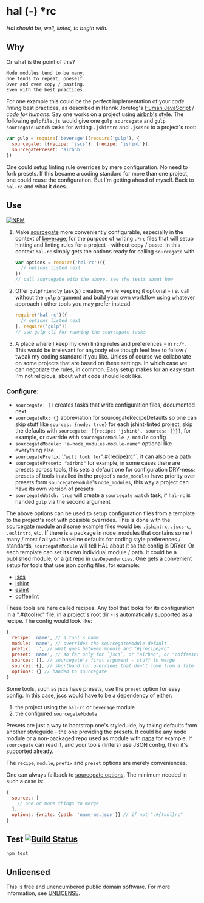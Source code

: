 # hal (-) \*rc

*Hal should be, well, linted, to begin with.*

## Why

Or what is the point of this?

```txt
Node modules tend to be many.
One tends to repeat, oneself.
Over and over copy / pasting.
Even with the best practices.
```

For one example this could be the perfect implementation of your *code linting* best practices, as described in Henrik Joreteg's [Human JavaScript](http://read.humanjavascript.com/ch03-code-for-humans.html) / *code for humans*.  Say one works on a project using [airbnb](https://github.com/airbnb/javascript)'s style.  The following `gulpfile.js` would give one `gulp sourcegate` and `gulp sourcegate:watch` tasks for writing `.jshintrc` and `.jscsrc` to a project's root:

```javascript
var gulp = require('beverage')(require('gulp'), {
  sourcegate: [{recipe: 'jscs'}, {recipe: 'jshint'}],
  sourcegatePreset: 'airbnb'
})
```

One could setup linting rule overrides by mere configuration.  No need to fork presets.  If this became a coding standard for more than one project, one could reuse the configuration.  But I'm getting ahead of myself.  Back to `hal-rc` and what it does.

## Use

[![NPM](https://nodei.co/npm/hal-rc.png?mini=true)](https://www.npmjs.org/package/hal-rc)

1. Make [sourcegate](https://github.com/orlin/sourcegate) more conveniently configurable, especially in the context of [beverage](https://github.com/orlin/beverage), for the purpose of writing `.*rc` files that will setup hinting and linting rules for a project - without copy / paste.  In this context `hal-rc` simply gets the options ready for calling `sourcegate` with.

    ```javascript
    var options = require('hal-rc')({
      // options listed next
    })
    // call sourcegate with the above, see the tests about how
    ```

2. Offer `gulpfriendly` task(s) creation, while keeping it optional - i.e. call without the `gulp` argument and build your own workflow using whatever approach / other tools you may prefer instead.

    ```javascript
    require('hal-rc')({
      // options listed next
    }, require('gulp'))
    // use gulp cli for running the sourcegate tasks
    ```

3. A place where I keep my own linting rules and preferences - in `rc/*`.  This would be irrelevant for anybody else though feel free to follow / tweak my coding standard if you like.  Unless of course we collaborate on some projects that are based on these settings.  In which case we can negotiate the rules, in common.  Easy setup makes for an easy start.  I'm not religious, about what code should look like.

### Configure:

- `sourcegate: []` creates tasks that write configuration files, documented next
- `sourcegateRx: {}` abbreviation for sourcegateRecipeDefaults so one can skip stuff like `sources: {node: true}` for each jshint-linted project, skip the defaults with `sourcegate: [{recipe: 'jshint', sources: {}}]`, for example, or override with `sourcegateModule / module` config
- `sourcegateModule: 'a-node_modules-module-name'` optional like everything else
- `sourcegatePrefix`: '.'` will look for `".#{recipe}rc"`, it can also be a path
- `sourcegatePreset: "airbnb"` for example, in some cases there are presets across tools, this sets a default one for configuration DRY-ness; presets of tools installed in the project's `node_modules` have priority over presets form `sourcegateModule`'s `node_modules`, this way a project can have its own version of presets
- `sourcegateWatch: true` will create a `sourcegate:watch` task, if `hal-rc` is handed `gulp` via the second argument

The above options can be used to setup configuration files from a template to the project's root with possible overrides.  This is done with the [sourcegate module](https://github.com/orlin/sourcegate) and some example files would be: `.jshintrc`, `.jscsrc`, `.eslintrc`, etc.  If there is a package in node_modules that contains some / many / most / all your baseline defaults for coding style preferences / standards, `sourcegateModule` will tell HAL about it so the config is DRYer.  Or each template can set its own individual module / path.  It could be a published module, or a git repo in `devDependencies`.  One gets a convenient setup for tools that use json config files, for example:

- [jscs](http://jscs.info)
- [jshint](http://jshint.com)
- [eslint](http://eslint.org)
- [coffeelint](http://www.coffeelint.org)

These tools are here called recipes.
Any tool that looks for its configuration in a ".#{tool}rc" file,
in a project's root dir - is automatically supported as a recipe.
The config would look like:

```javascript
{
  recipe: 'name', // a tool's name
  module: 'name', // overrides the sourcegateModule default
  prefix: '.', // what goes between module and "#{recipe}rc"
  preset: 'name', // so far only for `jscs`, or "airbnb", or "coffeescript-style-guide"
  sources: [], // sourcegate's first argument - stuff to merge
  sources: {}, // shorthand for overrides that don't come from a file
  options: {} // handed to sourcegate
}
```

Some tools, such as jscs have presets, use the `preset` option for easy config.
In this case, jscs would have to be a dependency of either:

1. the project using the `hal-rc` or `beverage` module
2. the configured `sourcegateModule`

Presets are just a way to bootstrap one's styleduide, by taking defaults from another styleguide - the one providing the presets.  It could be any node module or a non-packaged repo used as module with [napa](https://github.com/shama/napa) for example.  If `sourcegate` can read it, and your tools (linters) use JSON config, then it's supported already.

The `recipe`, `module`, `prefix` and `preset` options are merely conveniences.

One can always fallback to [sourcegate options](https://github.com/orlin/sourcegate#configure).
The minimum needed in such a case is:

```javascript
{
  sources: [
    // one or more things to merge
  ],
  options: {write: {path: 'name-me.json'}} // if not ".#{tool}rc"
}
```

## Test [![Build Status](https://img.shields.io/travis/orlin/hal-rc.svg?style=flat)](https://travis-ci.org/orlin/hal-rc)

```sh
npm test
```

## Unlicensed

This is free and unencumbered public domain software.
For more information, see [UNLICENSE](http://unlicense.org).
